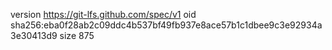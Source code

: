 version https://git-lfs.github.com/spec/v1
oid sha256:eba0f28ab2c09ddc4b537bf49fb937e8ace57b1c1dbee9c3e92934a3e30413d9
size 875
